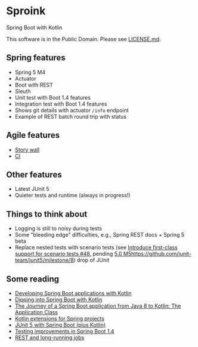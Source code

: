 # Sproink

Spring Boot with Kotlin

This software is in the Public Domain.  Please see [LICENSE.md](LICENSE.md).

## Spring features

* Spring 5 M4
* Actuator
* Boot with REST
* Sleuth
* Unit test with Boot 1.4 features
* Integration test with Boot 1.4 features
* Shows git details with actuator `/info` endpoint
* Example of REST batch round trip with status

## Agile features

* [Story wall](https://github.com/binkley/sproingk/projects/2)
* [CI](https://circleci.com/gh/binkley/sproingk)

## Other features

* Latest JUnit 5
* Quieter tests and runtime (always in progress!)

## Things to think about

* Logging is still to noisy during tests
* Some "bleeding edge" difficulties, e.g., Spring REST docs + Spring 5 beta
* Replace nested tests with scenario tests (see [Introduce first-class support for scenario tests #48](https://github.com/junit-team/junit5/issues/48), pending [5.0 M5](https://github.com/junit-team/junit5/milestone/8)https://github.com/junit-team/junit5/milestone/8) drop of JUnit

## Some reading

* [Developing Spring Boot applications with Kotlin](https://spring.io/blog/2016/02/15/developing-spring-boot-applications-with-kotlin)
* [Dipping into Spring Boot with Kotlin](https://medium.com/@mchlstckl/dipping-into-spring-boot-with-kotlin-31881edd13c2#.h26gsle9y)
* [The Journey of a Spring Boot application from Java 8 to Kotlin: The Application Class](http://engineering.pivotal.io/post/spring-boot-application-with-kotlin/)
* [Kotlin extensions for Spring projects](https://github.com/sdeleuze/spring-kotlin)
* [JUnit 5 with Spring Boot (plus Kotlin)](https://objectpartners.com/2016/07/26/junit-5-with-spring-boot-plus-kotlin/)
* [Testing improvements in Spring Boot 1.4](https://spring.io/blog/2016/04/15/testing-improvements-in-spring-boot-1-4)
* [REST and long-running jobs](http://farazdagi.com/blog/2014/rest-long-running-jobs/)
